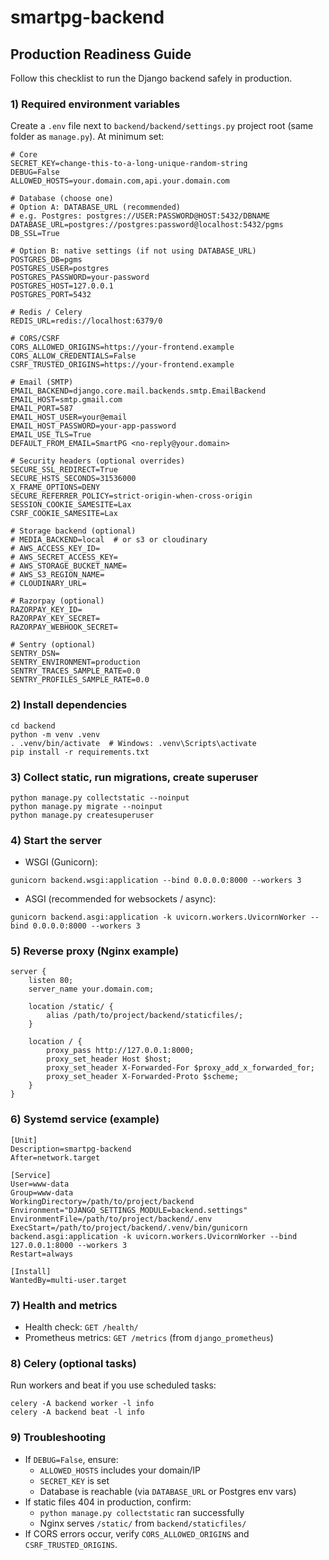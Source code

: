 # smartpg-backend

## Production Readiness Guide

Follow this checklist to run the Django backend safely in production.

### 1) Required environment variables
Create a `.env` file next to `backend/backend/settings.py` project root (same folder as `manage.py`). At minimum set:

```
# Core
SECRET_KEY=change-this-to-a-long-unique-random-string
DEBUG=False
ALLOWED_HOSTS=your.domain.com,api.your.domain.com

# Database (choose one)
# Option A: DATABASE_URL (recommended)
# e.g. Postgres: postgres://USER:PASSWORD@HOST:5432/DBNAME
DATABASE_URL=postgres://postgres:password@localhost:5432/pgms
DB_SSL=True

# Option B: native settings (if not using DATABASE_URL)
POSTGRES_DB=pgms
POSTGRES_USER=postgres
POSTGRES_PASSWORD=your-password
POSTGRES_HOST=127.0.0.1
POSTGRES_PORT=5432

# Redis / Celery
REDIS_URL=redis://localhost:6379/0

# CORS/CSRF
CORS_ALLOWED_ORIGINS=https://your-frontend.example
CORS_ALLOW_CREDENTIALS=False
CSRF_TRUSTED_ORIGINS=https://your-frontend.example

# Email (SMTP)
EMAIL_BACKEND=django.core.mail.backends.smtp.EmailBackend
EMAIL_HOST=smtp.gmail.com
EMAIL_PORT=587
EMAIL_HOST_USER=your@email
EMAIL_HOST_PASSWORD=your-app-password
EMAIL_USE_TLS=True
DEFAULT_FROM_EMAIL=SmartPG <no-reply@your.domain>

# Security headers (optional overrides)
SECURE_SSL_REDIRECT=True
SECURE_HSTS_SECONDS=31536000
X_FRAME_OPTIONS=DENY
SECURE_REFERRER_POLICY=strict-origin-when-cross-origin
SESSION_COOKIE_SAMESITE=Lax
CSRF_COOKIE_SAMESITE=Lax

# Storage backend (optional)
# MEDIA_BACKEND=local  # or s3 or cloudinary
# AWS_ACCESS_KEY_ID=
# AWS_SECRET_ACCESS_KEY=
# AWS_STORAGE_BUCKET_NAME=
# AWS_S3_REGION_NAME=
# CLOUDINARY_URL=

# Razorpay (optional)
RAZORPAY_KEY_ID=
RAZORPAY_KEY_SECRET=
RAZORPAY_WEBHOOK_SECRET=

# Sentry (optional)
SENTRY_DSN=
SENTRY_ENVIRONMENT=production
SENTRY_TRACES_SAMPLE_RATE=0.0
SENTRY_PROFILES_SAMPLE_RATE=0.0
```

### 2) Install dependencies

```
cd backend
python -m venv .venv
. .venv/bin/activate  # Windows: .venv\Scripts\activate
pip install -r requirements.txt
```

### 3) Collect static, run migrations, create superuser

```
python manage.py collectstatic --noinput
python manage.py migrate --noinput
python manage.py createsuperuser
```

### 4) Start the server

- WSGI (Gunicorn):
```
gunicorn backend.wsgi:application --bind 0.0.0.0:8000 --workers 3
```

- ASGI (recommended for websockets / async):
```
gunicorn backend.asgi:application -k uvicorn.workers.UvicornWorker --bind 0.0.0.0:8000 --workers 3
```

### 5) Reverse proxy (Nginx example)

```
server {
    listen 80;
    server_name your.domain.com;

    location /static/ {
        alias /path/to/project/backend/staticfiles/;
    }

    location / {
        proxy_pass http://127.0.0.1:8000;
        proxy_set_header Host $host;
        proxy_set_header X-Forwarded-For $proxy_add_x_forwarded_for;
        proxy_set_header X-Forwarded-Proto $scheme;
    }
}
```

### 6) Systemd service (example)

```
[Unit]
Description=smartpg-backend
After=network.target

[Service]
User=www-data
Group=www-data
WorkingDirectory=/path/to/project/backend
Environment="DJANGO_SETTINGS_MODULE=backend.settings"
EnvironmentFile=/path/to/project/backend/.env
ExecStart=/path/to/project/backend/.venv/bin/gunicorn backend.asgi:application -k uvicorn.workers.UvicornWorker --bind 127.0.0.1:8000 --workers 3
Restart=always

[Install]
WantedBy=multi-user.target
```

### 7) Health and metrics

- Health check: `GET /health/`
- Prometheus metrics: `GET /metrics` (from `django_prometheus`)

### 8) Celery (optional tasks)

Run workers and beat if you use scheduled tasks:

```
celery -A backend worker -l info
celery -A backend beat -l info
```

### 9) Troubleshooting

- If `DEBUG=False`, ensure:
  - `ALLOWED_HOSTS` includes your domain/IP
  - `SECRET_KEY` is set
  - Database is reachable (via `DATABASE_URL` or Postgres env vars)
- If static files 404 in production, confirm:
  - `python manage.py collectstatic` ran successfully
  - Nginx serves `/static/` from `backend/staticfiles/`
- If CORS errors occur, verify `CORS_ALLOWED_ORIGINS` and `CSRF_TRUSTED_ORIGINS`.